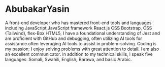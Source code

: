 # AbubakarYasin

 A front-end developer who has mastered front-end tools and languages including JavaScript,JavaScript framework React.js  CSS Bootstrap, CSS (Tailwind), flex-Box HTML5,  I have a foundational understanding of Jest and am proficient with GitHub and debugging, often utilizing AI tools for assistance.often leveraging AI tools to assist in problem-solving. Coding is my passion; I enjoy solving problems with great attention to detail. I am also an excellent communicator.
In addition to my technical skills, I speak five languages: Somali, Swahili, English, Barawa, and  basic Arabic.
